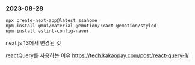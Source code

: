 ### 2023-08-28

```
npx create-next-app@latest ssahome
npm install @mui/material @emotion/react @emotion/styled
npm install eslint-config-naver

```

next.js 13에서 변경된 것


reactQuery를 사용하는 이유
https://tech.kakaopay.com/post/react-query-1/





